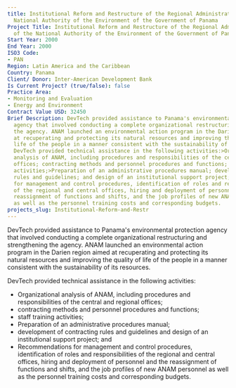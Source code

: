 ```yaml
---
title: Institutional Reform and Restructure of the Regional Administration of the
  National Authority of the Environment of the Government of Panama
Project Title: Institutional Reform and Restructure of the Regional Administration
  of the National Authority of the Environment of the Government of Panama
Start Year: 2000
End Year: 2000
ISO3 Code:
- PAN
Region: Latin America and the Caribbean
Country: Panama
Client/ Donor: Inter-American Development Bank
Is Current Project? (true/false): false
Practice Area:
- Monitoring and Evaluation
- Energy and Environment
Contract Value USD: 32450
Brief Description: DevTech provided assistance to Panama's environmental protection
  agency that involved conducting a complete organizational restructuring and strengthening
  the agency. ANAM launched an environmental action program in the Darien region aimed
  at recuperating and protecting its natural resources and improving the quality of
  life of the people in a manner consistent with the sustainability of its resources.
  DevTech provided technical assistance in the following activities:>Organizational
  analysis of ANAM, including procedures and responsibilities of the central and regional
  offices; contracting methods and personnel procedures and functions; and staff training
  activities;>Preparation of an administrative procedures manual; development of contracting
  rules and guidelines; and design of an institutional support project; and>Recommendations
  for management and control procedures, identification of roles and responsibilities
  of the regional and central offices, hiring and deployment of personnel and the
  reassignment of functions and shifts, and the job profiles of new ANAM personnel
  as well as the personnel training costs and corresponding budgets.
projects_slug: Institutional-Reform-and-Restr
---
```


DevTech provided assistance to Panama's environmental protection agency that involved conducting a complete organizational restructuring and strengthening the agency. ANAM launched an environmental action program in the Darien region aimed at recuperating and protecting its natural resources and improving the quality of life of the people in a manner consistent with the sustainability of its resources.

DevTech provided technical assistance in the following activities:
* Organizational analysis of ANAM, including procedures and responsibilities of the central and regional offices;
* contracting methods and personnel procedures and functions;
* staff training activities;
* Preparation of an administrative procedures manual;
* development of contracting rules and guidelines and design of an institutional support project; and
* Recommendations for management and control procedures, identification of roles and responsibilities of the regional and central offices, hiring and deployment of personnel and the reassignment of functions and shifts, and the job profiles of new ANAM personnel as well as the personnel training costs and corresponding budgets.